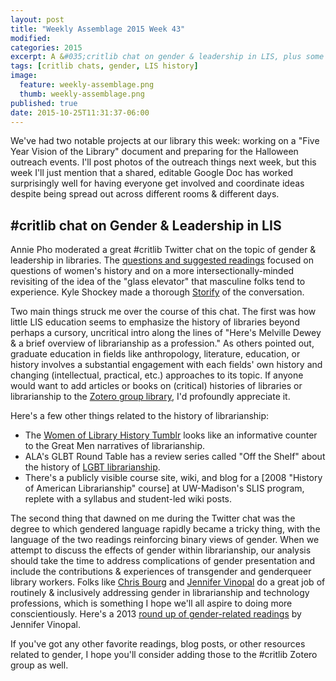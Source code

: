 ```yaml
---
layout: post
title: "Weekly Assemblage 2015 Week 43"
modified:
categories: 2015
excerpt: A &#035;critlib chat on gender & leadership in LIS, plus some history links.
tags: [critlib chats, gender, LIS history]
image:
  feature: weekly-assemblage.png
  thumb: weekly-assemblage.png
published: true
date: 2015-10-25T11:31:37-06:00
---
```

We've had two notable projects at our library this week: working on a "Five Year Vision of the Library" document and preparing for the Halloween outreach events. I'll post photos of the outreach things next week, but this week I'll just mention that a shared, editable Google Doc has worked surprisingly well for having everyone get involved and coordinate ideas despite being spread out across different rooms & different days.    

## #critlib chat on Gender & Leadership in LIS   

Annie Pho moderated a great #critlib Twitter chat on the topic of gender & leadership in libraries. The [questions and suggested readings](http://critlib.org/gender-and-leadership/) focused on questions of women's history and on a more intersectionally-minded revisiting of the idea of the "glass elevator" that masculine folks tend to experience. Kyle Shockey made a thorough [Storify](https://storify.com/KShockey04/critlib-10-20-15) of the conversation.   

Two main things struck me over the course of this chat. The first was how little LIS education seems to emphasize the history of libraries beyond perhaps a cursory, uncritical intro along the lines of "Here's Melville Dewey & a brief overview of librarianship as a profession." As others pointed out, graduate education in fields like anthropology, literature, education, or history involves a substantial engagement with each fields' own history and changing (intellectual, practical, etc.)  approaches to its topic. If anyone would want to add articles or books on (critical) histories of libraries or librarianship to the [Zotero group library](https://www.zotero.org/groups/critlib), I'd profoundly appreciate it.   

Here's a few other things related to the history of librarianship:  

- The [Women of Library History Tumblr](http://womenoflibraryhistory.tumblr.com) looks like an informative counter to the Great Men narratives of librarianship.   
- ALA's GLBT Round Table has a review series called "Off the Shelf" about the history of [LGBT librarianship](http://www.glbtrt.ala.org/reviews/off-the-shelf-1-lgbt-librarianship/).   
- There's a publicly visible course site, wiki, and blog for a [2008 "History of American Librarianship" course] at UW-Madison's SLIS program, replete with a syllabus and student-led wiki posts.   

The second thing that dawned on me during the Twitter chat was the degree to which gendered language rapidly became a tricky thing, with the language of the two readings reinforcing binary views of gender. When we attempt to discuss the effects of gender within librarianship, our analysis should take the time to address complications of gender presentation and include the contributions & experiences of transgender and genderqueer library workers. Folks like [Chris Bourg](https://chrisbourg.wordpress.com/tag/gender/) and [Jennifer Vinopal](http://vinopal.org/category/gender/) do a great job of routinely & inclusively addressing gender in librarianship and technology professions, which is something I hope we'll all aspire to doing more conscientiously. Here's a 2013 [round up of gender-related readings](http://vinopal.org/2013/12/05/are-we-talking-enough-about-gender-bias-and-discrimination-in-the-library-profession/) by Jennifer Vinopal.   

If you've got any other favorite readings, blog posts, or other resources related to gender, I hope you'll consider adding those to the #critlib Zotero group as well.    
   
